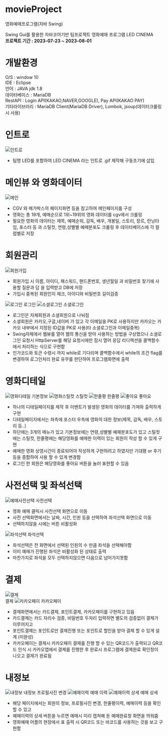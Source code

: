 # movieProject
영화예매프로그램(자바 Swing)

Swing Gui를 활용한 자바코어기반 팀프로젝트
영화예매 프로그램 LED CINEMA<br>
<Strong>프로젝트 기간 : 2023-07-23 ~ 2023-08-01</Strong>

# 개발환경
O/S : window 10 <br>
IDE : Eclipse <br>
언어 : JAVA jdk 1.8 <br>
데이터베이스 : MariaDB <br>
RestAPI : Login API(KAKAO,NAVER,GOOGLE), Pay API(KAKAO PAY) <br>
기타라이브러리 : MariaDB Client(MariaDB Driver), Lombok, jsoup(데이터크롤링 시 사용) <br>

# 인트로
![인트로](https://github.com/JIHODA/movieProject/assets/128888373/71afba38-c05a-4e2d-bcd7-6d3f350a7604)
<ul>
  <li>팀명 LED를 포함하여 LED CINEMA 라는 인트로 .gif 제작해 구동초기에 삽입</li>
</ul>

# 메인뷰 와 영화데이터
![메인](https://github.com/JIHODA/movieProject/assets/128888373/632d662c-c167-44ba-89fb-48a0d55431d1)
<ul>
  <li>CGV 와 메가박스의 페이지화면 등을 참고하여 메인페이지를 구성</li>
  <li>영화는 총 19개, 예매순으로 1위~19위의 영화 데이터를 cgv에서 크롤링</li>
  <li>필요한 영화의 데이터는 제목, 예매순위, 감독, 배우, 개봉일, 스토리, 장르, 런닝타임, 포스터 등 과 스틸컷, 
    연령,성별별 예매분포도 크롤링 후 데이터베이스에 각 컬럼별로 저장</li>
</ul>

# 회원관리
![회원가입](https://github.com/JIHODA/movieProject/assets/128888373/659c7f1a-05de-4d1f-ab0c-2080a6a4b996)
<ul>
  <li>회원가입 시 이름, 아이디, 패스워드, 핸드폰번호, 생년월일 과 비밀번호 찾기에 사용할 질문과 답 을 입력받고 DB에 저장</li>
  <li>가입시 중복된 회원인지 체크, 아이디와 비밀번호 길이검증</li>
</ul>


![로그인](https://github.com/JIHODA/movieProject/assets/128888373/b95569d4-2bef-48f1-a8df-f848057bcbd2)
로그인
![소셜로그인](https://github.com/JIHODA/movieProject/assets/128888373/d89dd206-24d0-45bb-908b-fd03caa56e41)
소셜로그인
<ul>
  <li>로그인은 자체회원과 소셜회원으로 나눠짐</li> 
  <li>소셜회원은 카카오,구글,네이버 가 있고 각 이메일을 PK로 사용하지만 카카오는 카카오 내부에서 지정된 ID값을 PK로 사용(타 소셜로그인과 이메일중복)</li>
  <li>Swing자체에서 웹뷰를 열어 웹의 통신을 받아 사용하는 방법을 구상했으나 소셜로그인 요청시 HttpServer를 해당 요청시에만 잠시 열어 응답 리디렉션을 콜백함수에서 처리하는 식으로 구현함</li>  
  <li>인가코드와 토큰 수령시 까지 while로 기다리며 콜백함수에서 while의 조건 flag를 변경하여 로그인처리 완료 유무를 판단하여 프로그램화면에 출력</li>
</ul>
  
# 영화디테일
![영화디테일](https://github.com/JIHODA/movieProject/assets/128888373/d808b2c7-382b-4ac9-b505-7d2ddba12490)
기본정보
![영화스틸컷](https://github.com/JIHODA/movieProject/assets/128888373/6c2a1631-d440-4204-b1c9-63789f3c7197)
스틸컷
![한줄평](https://github.com/JIHODA/movieProject/assets/128888373/f07e1eda-9f62-4ccb-bb38-1781d7ec1209)
한줄평
![좋아요](https://github.com/JIHODA/movieProject/assets/128888373/f0e2a6ca-e082-41fc-935f-e69910d2f060)
좋아요
<ul>
  <li>하나의 디테일페이지를 제작 후 이벤트가 발생된 영화의 데이터를 가져와 출력하게 구현</li>
  <li>디테일페이지에서는 좌측에 포스터 우측에 영화의 대한 정보(제목, 감독, 배우, 스토리 등..)</li>
  <li>하단에는 3개의 메뉴가 있고 기본정보에는 연령,성별별 예매분포도가 있고 스틸컷에는 스틸컷, 한줄평에는 해당영화를 예매한 이력이 있는 회원이 작성 할 수 있게 구현</li>
  <li>예매한 영화 상영시간이 종료되어야 작성하게 구현하려고 하였지만 기대평 or 후기 등을 종합하여 사용 할 수 있게 변경함</li>
  <li>로그인 한 회원은 해당영화를 좋아요 버튼을 눌러 표현할 수 있음</li>
</ul>

# 사전선택 및 좌석선택
  ![예매사전선택](https://github.com/JIHODA/movieProject/assets/128888373/00ee5a43-0f4d-4684-8ebd-95d93d4ee348)
  사전선택
<ul>
  <li>영화 예매 클릭시 사전선택 화면으로 이동</li> 
  <li>사전 선택화면에서는 날짜, 시간, 인원 등을 선택하여 좌석선택 화면으로 이동</li>
  <li>선택하지않을 시에는 버튼 비활성화</li>
</ul>

  ![좌석선택](https://github.com/JIHODA/movieProject/assets/128888373/e60c89ea-0c39-4a6a-acdc-30def628e22a)
  좌석선택
  <ul>
    <li>좌석선택은 전 화면에서 선택된 인원의 수 만큼 좌석을 선택해야함</li> 
    <li>이미 예매가 진행된 좌석은 비활성화 된 상태로 출력</li>
    <li>마찬가지로 좌석을 모두 선택하지않으면 다음으로 넘어가지못함</li>
  </ul>

# 결제
  ![결제](https://github.com/JIHODA/movieProject/assets/128888373/3bae34d6-ad19-4b03-a1dc-2c1a0d7077b9)\
  결제
  ![카카오페이](https://github.com/JIHODA/movieProject/assets/128888373/6edeaa77-3c22-485d-8866-7ad3a71baad7)
  카카오페이
  <ul>
    <li>결제화면에서는 카드결제, 포인트결제, 카카오페이를 구현하고 있음</li>
    <li>카드결제는 카드 자리수 검증, 비밀번호 두자리 입력하면 별도의 검증없이 결제가 이루어지고</li>
    <li>포인트결제는 포인트로만 결제진행 또는 포인트로 할인을 받아 결제 할 수 있게 설계 (미완성)</li>
    <li>카카오페이는 결제시 카카오페이 결제를 진행 할 수 있는 QR코드가 출력되고 QR코드 인식 시 카카오앱에서 결제를 진행한 후 완료시 
      프로그램에 결제완료 확인창이 나오고 결제가 완료됨
    </li>  
  </ul>

# 내정보
  ![내정보](https://github.com/JIHODA/movieProject/assets/128888373/358993ac-26c1-4f07-9f9b-b377389f3157)
  내정보 프로필사진 변경
  ![예매이력](https://github.com/JIHODA/movieProject/assets/128888373/4d94fbf9-ef98-47d6-9215-fa3335238212)
  예매 이력
  ![예매이력 상세](https://github.com/JIHODA/movieProject/assets/128888373/078fc158-0601-4fdf-87f3-266252aca968)
  예매 상세
  <ul>
    <li>해당 페이지에서는 회원의 정보, 프로필사진 변경, 한줄평이력, 예매이력 등을 확인 할 수 있고</li> 
    <li>예매이력의 상세 버튼을 누르면 예매시 미리 캡쳐해 둔 예매완료창 화면을 띄워줌</li>
    <li>영화예매 어플의 현장에서 표 출력 시 QR코드 또는 바코드를 사용하는 것을 보고 구현함</li>
  </ul>
  
